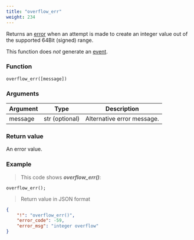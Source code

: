 ```yaml
---
title: "overflow_err"
weight: 234
---
```


Returns an [error](../../data-types/error) when an attempt is made to create an integer value out of the supported 64Bit (signed) range.

This function does *not* generate an [event](../../overview/events).

### Function

`overflow_err([message])`

### Arguments

Argument | Type | Description
-------- | ---- | -----------
message | str (optional) | Alternative error message.

### Return value

An error value.

### Example

> This code shows ***overflow_err()***:

```thingsdb,json_response
overflow_err();
```

> Return value in JSON format

```json
{
    "!": "overflow_err()",
    "error_code": -59,
    "error_msg": "integer overflow"
}
```
